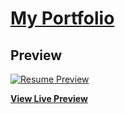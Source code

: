 # [My Portfolio](https://minhld1709.github.io/)

## Preview

[![Resume Preview](https://minhld1709.github.io/img/preview.png)](https://minhld1709.github.io)

**[View Live Preview](https://minhld1709.github.io)**
